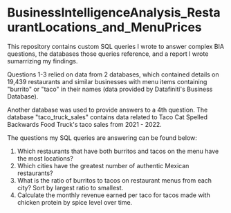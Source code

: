 # BusinessIntelligenceAnalysis_RestaurantLocations_and_MenuPrices
This repository contains custom SQL queries I wrote to answer complex BIA questions, the databases those queries reference, and a report I wrote sumarrizing my findings. 

Questions 1-3 relied on data from 2 databases, which contained details on 19,439 restaurants and similar businesses with menu items containing "burrito" or "taco" in their names (data provided by Datafiniti's Business Database). 

Another database was used to provide answers to a 4th question. The database "taco_truck_sales" contains data related to Taco Cat Spelled Backwards Food Truck's taco sales from 2021 - 2022.

The questions my SQL queries are answering can be found below:

1) Which restaurants that have both burritos and tacos on the menu have the most locations?
2) Which cities have the greatest number of authentic Mexican restaurants?
3) What is the ratio of burritos to tacos on restaurant menus from each city?  Sort by largest ratio to smallest.
4) Calculate the monthly revenue earned per taco for tacos made with chicken protein by spice level over time.


